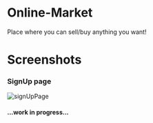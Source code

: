 # Online-Market
Place where you can sell/buy anything you want!

# Screenshots
### SignUp page
![signUpPage](https://user-images.githubusercontent.com/55853125/202768035-0f2dc4ab-bf27-4bf8-9d12-691af340bf5f.png)


#### ...work in progress...

